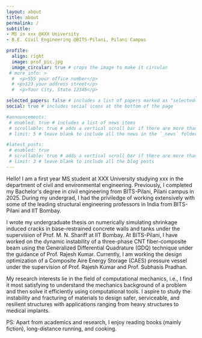 ```yaml
---
layout: about
title: about
permalink: /
subtitle:
- MS in xxx @XXX University
- B.E. Civil Engineering @BITS-Pilani, Pilani Campus

profile:
  align: right
  image: prof_pic.jpg
  image_circular: true # crops the image to make it circular
 # more_info: >
  #  <p>555 your office number</p>
  # <p>123 your address street</p>
  #  <p>Your City, State 12345</p>

selected_papers: false # includes a list of papers marked as "selected={true}"
social: true # includes social icons at the bottom of the page

#announcements:
 # enabled: true # includes a list of news items
 # scrollable: true # adds a vertical scroll bar if there are more than 3 news items
 # limit: 5 # leave blank to include all the news in the `_news` folder

#latest_posts:
 # enabled: true
 # scrollable: true # adds a vertical scroll bar if there are more than 3 new posts items
 # limit: 3 # leave blank to include all the blog posts
---
```


Hello! I am a first year MS student at XXX University studying xxx in the department of civil and environmental engineering. Previously, I completed my Bachelor's degree in civil engineering from BITS-Pilani, Pilani campus in 2025. During my undergrad, I had the priviledge of working extensively with some of the leading structural engineering professors in India from BITS-Pilani and IIT Bombay.

I wrote my undergraduate thesis on numerically simulating shrinkage induced cracks in base-restrained concrete walls and tanks under the supervision of Prof. M. N. Shariff at IIT Bombay. At BITS-Pilani, I have worked on the dynamic instability of a three-phase CNT fiber-composite beam using the Generalized Differential Quadrature (GDQ) technique under the guidance of Prof. Rajesh Kumar. Currently, I am working the design optimization of a Composite Aire Energy Storage (CAES) pressure vessel under the supervision of Prof. Rajesh Kumar and Prof. Subhasis Pradhan.

My research interests lie in the field of computational mechanics, i.e., I find it most satisfying to understand the mechanics background of a problem and then solve it efficiently using computational tools. I aspire to study the instability and fracturing of materials to design safer, serviceable, and 
resilient structures with applications ranging from heavy structures to medical implants. 

PS: Apart from academics and research, I enjoy reading books (mainly fiction), long-distance running, and cooking.

<!-- Write your biography here. Tell the world about yourself. Link to your favorite [subreddit](http://reddit.com). You can put a picture in, too. The code is already in, just name your picture `prof_pic.jpg` and put it in the `img/` folder.

# Put your address / P.O. box / other info right below your picture. You can also disable any of these elements by editing `profile` property of the YAML header of your `_pages/about.md`. Edit `_bibliography/papers.bib` and Jekyll will render your [publications page](/al-folio/publications/) automatically.

# Link to your social media connections, too. This theme is set up to use [Font Awesome icons](https://fontawesome.com/) and [Academicons](https://jpswalsh.github.io/academicons/), like the ones below. Add your Facebook, Twitter, LinkedIn, Google Scholar, or just disable all of them. -->


